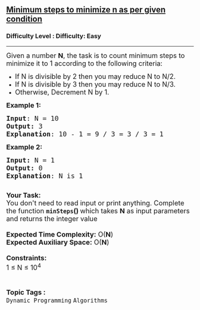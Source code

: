 <h2><a href="https://www.geeksforgeeks.org/problems/minimum-steps-to-minimize-n-as-per-given-condition0618/1?page=1&status=unsolved&sortBy=accuracy">Minimum steps to minimize n as per given condition</a></h2><h3>Difficulty Level : Difficulty: Easy</h3><hr><div class="problems_problem_content__Xm_eO"><p><span style="font-size: 18px;">Given a number <strong>N</strong>, the task is to count minimum steps to minimize it to 1 according to the following criteria:</span></p>
<ul>
<li><span style="font-size: 18px;">If N is divisible by 2 then you may reduce N to N/2.</span></li>
<li><span style="font-size: 18px;">If N is divisible by 3 then you may reduce N to N/3.</span></li>
<li><span style="font-size: 18px;">Otherwise, Decrement N by 1.</span></li>
</ul>
<p><span style="font-size: 18px;"><strong>Example 1:</strong></span></p>
<pre><span style="font-size: 18px;"><strong>Input</strong>: N = 10
<strong>Output:</strong> 3
<strong>Explanation</strong>: 10 - 1 = 9 / 3 = 3 / 3 = 1</span>
</pre>
<div><span style="font-size: 18px;"><strong>Example 2:</strong></span></div>
<pre><span style="font-size: 18px;"><strong>Input: </strong>N = 1
<strong>Output: </strong>0
<strong>Explanation</strong>: N is 1</span></pre>
<p><br><span style="font-size: 18px;"><strong>Your Task:&nbsp;&nbsp;</strong><br>You don't need to read input or print anything. Complete the function <strong><code>minSteps</code>()&nbsp;</strong>which takes <strong>N</strong> as input parameters and returns the integer value<br><br><strong>Expected Time Complexity:</strong> O(<strong>N</strong>)<br><strong>Expected Auxiliary Space:</strong> O(<strong>N</strong>)<br><br><strong>Constraints:</strong><br>1 ≤ N ≤ 10<sup>4</sup></span></p></div><br><p><span style=font-size:18px><strong>Topic Tags : </strong><br><code>Dynamic Programming</code>&nbsp;<code>Algorithms</code>&nbsp;